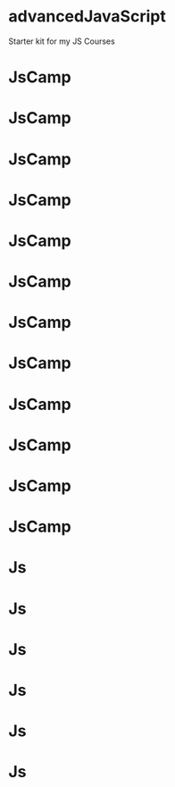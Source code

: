 # advancedJavaScript
Starter kit for my JS Courses
# JsCamp
# JsCamp
# JsCamp
# JsCamp
# JsCamp
# JsCamp
# JsCamp
# JsCamp
# JsCamp
# JsCamp
# JsCamp
# JsCamp
# Js
# Js
# Js
# Js
# Js
# Js
